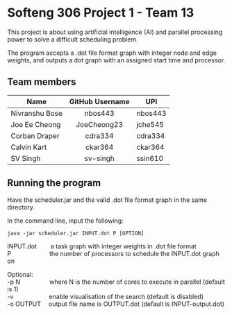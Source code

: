 # Softeng 306 Project 1 - Team 13
This project is about using artificial intelligence (AI) and parallel processing power to solve a
difficult scheduling problem.

The program accepts a .dot file format graph with integer node and edge weights, and outputs a dot graph with an 
assigned start time and processor.

## Team members
| Name               | GitHub Username |   UPI   |
|--------------------|:---------------:|---------|
| Nivranshu Bose     | nbos443         | nbos443 |
| Joe Ee Cheong      | JoeCheong23     | jche545 |
| Corban Draper      | cdra334         | cdra334 |
| Calvin Kart        | ckar364         | ckar364 |
| SV Singh           | sv-singh        | ssin610 |

## Running the program
Have the scheduler.jar and the valid .dot file format graph in the same directory. 

In the command line, input the following:


```
java -jar scheduler.jar INPUT.dot P [OPTION]
```

INPUT.dot &emsp;&emsp;a task graph with integer weights in .dot file format<br>
P &emsp;&emsp;&emsp;&emsp;&emsp;&emsp;the number of processors to schedule the INPUT.dot graph on

Optional:<br>
-p N &emsp;&emsp;&emsp;&emsp;&nbsp;&nbsp;where N is the number of cores to execute in parallel (default is 1)<br>
-v &emsp;&emsp;&emsp;&emsp;&emsp;&nbsp;&nbsp;enable visualisation of the search (default is disabled)<br>
-o OUTPUT &emsp;output file name is OUTPUT.dot (default is INPUT-output.dot)<br>